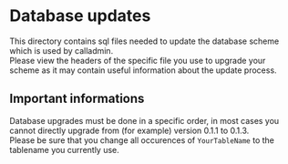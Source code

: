 # Database updates

This directory contains sql files needed to update the database scheme which is used by calladmin.  
Please view the headers of the specific file you use to upgrade your scheme as it may contain useful information about the update process.  

## Important informations
Database upgrades must be done in a specific order, in most cases you cannot directly upgrade from (for example) version 0.1.1 to 0.1.3.  
Please be sure that you change all occurences of `YourTableName` to the tablename you currently use.  